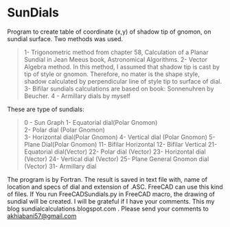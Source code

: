 # SunDials
Program to create table of coordinate (x,y) of shadow tip of gnomon, on sundial surface.
Two methods was used. 

> 1- Trigonometric method from chapter 58, Calculation of a Planar Sundial in Jean Meeus book, Astronomical Algorithms. 
> 2- Vector Algebra method. In this method, I assumed that shadow tip is cast by tip of style or gnomon. Therefore, no mater is the shape style, shadow calculated by perpendicular line of style tip to surface of dial.
> 3- Bifilar sundials calculations are based on book: Sonnenuhren by Beucher.
> 4 - Armillary dials by myself

These are type of sundials:
> 0 - Sun Graph 
> 1-  Equatorial dial(Polar Gnomon)  
> 2-  Polar dial (Polar Gnomon)  
> 3-  Horizontal dial(Polar Gnomon) 
> 4-  Vertical dial (Polar Gnomon) 
> 5-  Plane Dial(Polar Gnomon) 
> 11- Bifilar Horizontal 
> 12- Bifilar Vertical 
> 21- Equatorial dial(Vector) 
> 22- Polar dial (Vector)
> 23- Horizontal dial (Vector) 
> 24- Vertical dial (Vector) 
> 25- Plane General Gnomon dial (Vector) 
> 31- Armillary dial 

The program is by Fortran. The result is saved in text file with, name of location and specs of dial and extension of .ASC. FreeCAD can use this kind of files.
If You run FreeCADSundials.py in FreeCAD macro, the drawing of sundial will be created.
I will be grateful if I have your comments.
This my blog sundialcalculations.blogspot.com . Please send your comments to akhiabani57@gmail.com
